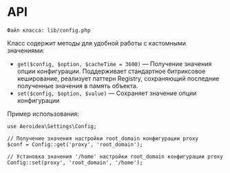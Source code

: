 # API

`Файл класса: lib/config.php`

Класс содержит методы для удобной работы с кастомными значениями:

* `get($config, $option, $cacheTime = 3600)` — Получение значения опции конфигурации.
 Поддерживает стандартное битриксовое кеширование, реализует паттерн Registry,
  сохраняющий последние полученные значения в память объекта.
* `set($config, $option, $value)` — Сохраняет значение опции конфигурации

Пример использования:

```
use Aeroidea\Settings\Config;

// Получение значения настройки root_domain конфигурации proxy
$conf = Config::get('proxy', 'root_domain');

// Установка значения '/home' настройки root_domain конфигурации proxy
Config::set(proxy', 'root_domain', '/home');

```
